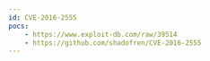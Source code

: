 ```yaml
---
id: CVE-2016-2555
pocs:
    - https://www.exploit-db.com/raw/39514
    - https://github.com/shadofren/CVE-2016-2555
---
```

